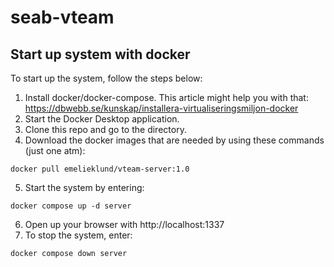 # seab-vteam

Start up system with docker
---------------------------

To start up the system, follow the steps below:

1. Install docker/docker-compose. This article might help you with that: https://dbwebb.se/kunskap/installera-virtualiseringsmiljon-docker
2. Start the Docker Desktop application.
3. Clone this repo and go to the directory.
4. Download the docker images that are needed by using these commands (just one atm):
```
docker pull emelieklund/vteam-server:1.0
```
5. Start the system by entering:
```
docker compose up -d server
```
6. Open up your browser with http://localhost:1337
7. To stop the system, enter:
```
docker compose down server
```

